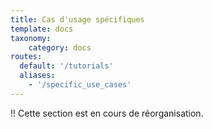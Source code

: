 ```yaml
---
title: Cas d'usage spécifiques
template: docs
taxonomy:
    category: docs
routes:
  default: '/tutorials'
  aliases:
    - '/specific_use_cases'
---
```


!! Cette section est en cours de réorganisation.
